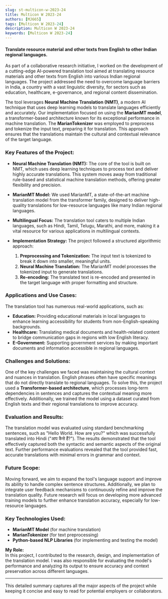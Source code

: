```yaml
---
slug: st-multicon-w-2023-24
title: Multicon W 2023-24
authors: [MJ665]
tags: [Multicon W 2023-24]
description: Multicon W 2023-24
keywords: [Multicon W 2023-24]
---
```



#### Translate resource material and other texts from English to other Indian regional languages.




As part of a collaborative research initiative, I worked on the development of a cutting-edge AI-powered translation tool aimed at translating resource materials and other texts from English into various Indian regional languages. The project addressed the need to overcome language barriers in India, a country with a vast linguistic diversity, for sectors such as education, healthcare, e-governance, and regional content dissemination.

The tool leverages **Neural Machine Translation (NMT)**, a modern AI technique that uses deep learning models to translate languages efficiently and accurately. Our implementation focused on using the **MarianMT model**, a transformer-based architecture known for its exceptional performance in machine translation. The **MarianTokenizer** was employed to preprocess and tokenize the input text, preparing it for translation. This approach ensures that the translations maintain the cultural and contextual relevance of the target language.



<!-- truncate -->



### **Key Features of the Project:**
- **Neural Machine Translation (NMT):** The core of the tool is built on NMT, which uses deep learning techniques to process text and deliver highly accurate translations. This system moves away from traditional rule-based and statistical machine translation methods, offering greater flexibility and precision.
  
- **MarianMT Model:** We used MarianMT, a state-of-the-art machine translation model from the transformer family, designed to deliver high-quality translations for low-resource languages like many Indian regional languages. 

- **Multilingual Focus:** The translation tool caters to multiple Indian languages, such as Hindi, Tamil, Telugu, Marathi, and more, making it a vital resource for various applications in multilingual contexts. 

- **Implementation Strategy:** The project followed a structured algorithmic approach:
  1. **Preprocessing and Tokenization:** The input text is tokenized to break it down into smaller, meaningful units.
  2. **Neural Machine Translation:** The MarianMT model processes the tokenized input to generate translations.
  3. **Re-encoding:** The translated text is re-encoded and presented in the target language with proper formatting and structure.

### **Applications and Use Cases:**
The translation tool has numerous real-world applications, such as:
- **Education:** Providing educational materials in local languages to enhance learning accessibility for students from non-English-speaking backgrounds.
- **Healthcare:** Translating medical documents and health-related content to bridge communication gaps in regions with low English literacy.
- **E-Government:** Supporting government services by making important documents and information accessible in regional languages.
  
### **Challenges and Solutions:**
One of the key challenges we faced was maintaining the cultural context and nuances in translation. English phrases often have specific meanings that do not directly translate to regional languages. To solve this, the project used a **Transformer-based architecture**, which processes long-term dependencies in sentences and captures the contextual meaning more effectively. Additionally, we trained the model using a dataset curated from English texts and their regional translations to improve accuracy.

### **Evaluation and Results:**
The translation model was evaluated using standard benchmarking sentences, such as "Hello World. How are you?" which was successfully translated into Hindi ("आप कैसे हैं?"). The results demonstrated that the tool effectively captured both the syntactic and semantic aspects of the original text. Further performance evaluations revealed that the tool provided fast, accurate translations with minimal errors in grammar and context.

### **Future Scope:**
Moving forward, we aim to expand the tool's language support and improve its ability to handle complex sentence structures. Additionally, we plan to integrate user feedback mechanisms to continuously refine and improve the translation quality. Future research will focus on developing more advanced training models to further enhance translation accuracy, especially for low-resource languages.

### **Key Technologies Used:**
- **MarianMT Model** (for machine translation)
- **MarianTokenizer** (for text preprocessing)
- **Python-based NLP Libraries** (for implementing and testing the model)

**My Role:**  
In this project, I contributed to the research, design, and implementation of the translation model. I was also responsible for evaluating the model's performance and analyzing its output to ensure accuracy and context preservation across different languages. 

---

This detailed summary captures all the major aspects of the project while keeping it concise and easy to read for potential employers or collaborators.